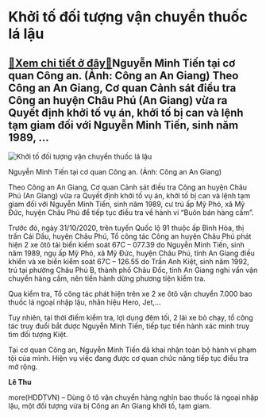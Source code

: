 Khởi tố đối tượng vận chuyển thuốc lá lậu
=========================================

[:gift:Xem chi tiết ở đây:gift:](https://hddtvn.com/khoi-to-doi-tuong-van-chuyen-thuoc-la-lau/)Nguyễn Minh Tiến tại cơ quan Công an. (Ảnh: Công an An Giang) Theo Công an An Giang, Cơ quan Cảnh sát điều tra Công an huyện Châu Phú (An Giang) vừa ra Quyết định khởi tố vụ án, khởi tố bị can và lệnh tạm giam đối với Nguyễn Minh Tiến, sinh năm 1989, …
------------------------------------------------------------------------------------------------------------------------------------------------------------------------------------------------------------------------------------------------------------





![Khởi tố đối tượng vận chuyển thuốc lá lậu](https://hddtvn.com/wp-content/uploads/2021/01/4217_Khoi_to_dt_ban_hang_cam.png "Khởi tố đối tượng vận chuyển thuốc lá lậu")


Nguyễn Minh Tiến tại cơ quan Công an. (Ảnh: Công an An Giang)



Theo Công an An Giang, Cơ quan Cảnh sát điều tra Công an huyện Châu Phú (An Giang) vừa ra Quyết định khởi tố vụ án, khởi tố bị can và lệnh tạm giam đối với Nguyễn Minh Tiến, sinh năm 1989, cư trú ấp Mỹ Phó, xã Mỹ Đức, huyện Châu Phú để tiếp tục điều tra về hành vi “Buôn bán hàng cấm”.


Trước đó, ngày 31/10/2020, trên tuyến Quốc lộ 91 thuộc ấp Bình Hòa, thị trấn Cái Dầu, huyện Châu Phú, Tổ công tác Công an huyện Châu Phú phát hiện 2 xe ôtô tải biển kiểm soát 67C – 077.39 do Nguyễn Minh Tiến, sinh năm 1989, ngụ ấp Mỹ Phó, xã Mỹ Đức, huyện Châu Phú, tỉnh An Giang điều khiển và xe biển kiểm soát 67C – 126.55 do Trần Anh Kiệt, sinh năm 1992, trú tại phường Châu Phú B, thành phố Châu Đốc, tỉnh An Giang nghi vấn vận chuyển hàng cấm, nên tiến hành dừng phương tiện kiểm tra.


Qua kiểm tra, Tổ công tác phát hiện trên xe 2 xe ôtô vận chuyển 7.000 bao thuốc lá ngoại nhập lậu, nhãn hiệu Hero, Jet,…


Tuy nhiên, tại thời điểm kiểm tra, lợi dụng đêm tối, 2 lái xe bỏ chạy, tổ công tác truy đuổi bắt được Nguyễn Minh Tiến, tiếp tục tiến hành xác minh truy tìm đối tượng Kiệt.


Tại cơ quan Công an, Nguyễn Minh Tiến đã khai nhận toàn bộ hành vi phạm tội của mình. Hiện vụ việc đang được cơ quan chức năng tiếp tục điều tra mở rộng.




**Lê Thu**



more(HDDTVN) – Dùng ô tô vận chuyển hàng nghìn bao thuốc lá ngoại nhập lậu, một đối tượng vừa bị Công an An Giang khởi tố, tạm giam.

